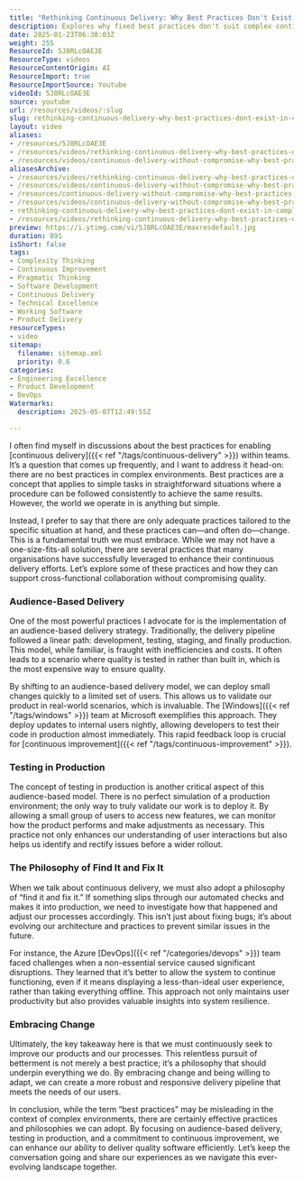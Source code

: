 ```yaml
---
title: "Rethinking Continuous Delivery: Why Best Practices Don't Exist in Complex Environments"
description: Explores why fixed best practices don't suit complex continuous delivery, highlighting adaptive approaches like audience-based delivery, testing in production, and ongoing improvement.
date: 2025-01-23T06:30:03Z
weight: 255
ResourceId: 5J8RLcOAE3E
ResourceType: videos
ResourceContentOrigin: AI
ResourceImport: true
ResourceImportSource: Youtube
videoId: 5J8RLcOAE3E
source: youtube
url: /resources/videos/:slug
slug: rethinking-continuous-delivery-why-best-practices-dont-exist-in-complex-environments
layout: video
aliases:
- /resources/5J8RLcOAE3E
- /resources/videos/rethinking-continuous-delivery-why-best-practices-dont-exist-in-complex-environments
- /resources/videos/continuous-delivery-without-compromise-why-best-practices-dont-exist-in-complex-systems
aliasesArchive:
- /resources/videos/rethinking-continuous-delivery-why-best-practices-dont-exist-in-complex-environments
- /resources/videos/continuous-delivery-without-compromise-why-best-practices-don’t-exist-in-complex-systems
- /resources/continuous-delivery-without-compromise-why-best-practices-don’t-exist-in-complex-systems
- /resources/videos/continuous-delivery-without-compromise-why-best-practices-dont-exist-in-complex-systems
- rethinking-continuous-delivery-why-best-practices-dont-exist-in-complex-environments
- /resources/videos/rethinking-continuous-delivery-why-best-practices-don-t-exist-in-complex-environments
preview: https://i.ytimg.com/vi/5J8RLcOAE3E/maxresdefault.jpg
duration: 891
isShort: false
tags:
- Complexity Thinking
- Continuous Improvement
- Pragmatic Thinking
- Software Development
- Continuous Delivery
- Technical Excellence
- Working Software
- Product Delivery
resourceTypes:
- video
sitemap:
  filename: sitemap.xml
  priority: 0.6
categories:
- Engineering Excellence
- Product Development
- DevOps
Watermarks:
  description: 2025-05-07T12:49:55Z

---
```

I often find myself in discussions about the best practices for enabling [continuous delivery]({{< ref "/tags/continuous-delivery" >}}) within teams. It’s a question that comes up frequently, and I want to address it head-on: there are no best practices in complex environments. Best practices are a concept that applies to simple tasks in straightforward situations where a procedure can be followed consistently to achieve the same results. However, the world we operate in is anything but simple.

Instead, I prefer to say that there are only adequate practices tailored to the specific situation at hand, and these practices can—and often do—change. This is a fundamental truth we must embrace. While we may not have a one-size-fits-all solution, there are several practices that many organisations have successfully leveraged to enhance their continuous delivery efforts. Let’s explore some of these practices and how they can support cross-functional collaboration without compromising quality.

### Audience-Based Delivery

One of the most powerful practices I advocate for is the implementation of an audience-based delivery strategy. Traditionally, the delivery pipeline followed a linear path: development, testing, staging, and finally production. This model, while familiar, is fraught with inefficiencies and costs. It often leads to a scenario where quality is tested in rather than built in, which is the most expensive way to ensure quality.

By shifting to an audience-based delivery model, we can deploy small changes quickly to a limited set of users. This allows us to validate our product in real-world scenarios, which is invaluable. The [Windows]({{< ref "/tags/windows" >}}) team at Microsoft exemplifies this approach. They deploy updates to internal users nightly, allowing developers to test their code in production almost immediately. This rapid feedback loop is crucial for [continuous improvement]({{< ref "/tags/continuous-improvement" >}}).

### Testing in Production

The concept of testing in production is another critical aspect of this audience-based model. There is no perfect simulation of a production environment; the only way to truly validate our work is to deploy it. By allowing a small group of users to access new features, we can monitor how the product performs and make adjustments as necessary. This practice not only enhances our understanding of user interactions but also helps us identify and rectify issues before a wider rollout.

### The Philosophy of Find It and Fix It

When we talk about continuous delivery, we must also adopt a philosophy of “find it and fix it.” If something slips through our automated checks and makes it into production, we need to investigate how that happened and adjust our processes accordingly. This isn’t just about fixing bugs; it’s about evolving our architecture and practices to prevent similar issues in the future.

For instance, the Azure [DevOps]({{< ref "/categories/devops" >}}) team faced challenges when a non-essential service caused significant disruptions. They learned that it’s better to allow the system to continue functioning, even if it means displaying a less-than-ideal user experience, rather than taking everything offline. This approach not only maintains user productivity but also provides valuable insights into system resilience.

### Embracing Change

Ultimately, the key takeaway here is that we must continuously seek to improve our products and our processes. This relentless pursuit of betterment is not merely a best practice; it’s a philosophy that should underpin everything we do. By embracing change and being willing to adapt, we can create a more robust and responsive delivery pipeline that meets the needs of our users.

In conclusion, while the term “best practices” may be misleading in the context of complex environments, there are certainly effective practices and philosophies we can adopt. By focusing on audience-based delivery, testing in production, and a commitment to continuous improvement, we can enhance our ability to deliver quality software efficiently. Let’s keep the conversation going and share our experiences as we navigate this ever-evolving landscape together.
